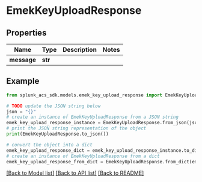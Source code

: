 # EmekKeyUploadResponse


## Properties

Name | Type | Description | Notes
------------ | ------------- | ------------- | -------------
**message** | **str** |  | 

## Example

```python
from splunk_acs_sdk.models.emek_key_upload_response import EmekKeyUploadResponse

# TODO update the JSON string below
json = "{}"
# create an instance of EmekKeyUploadResponse from a JSON string
emek_key_upload_response_instance = EmekKeyUploadResponse.from_json(json)
# print the JSON string representation of the object
print(EmekKeyUploadResponse.to_json())

# convert the object into a dict
emek_key_upload_response_dict = emek_key_upload_response_instance.to_dict()
# create an instance of EmekKeyUploadResponse from a dict
emek_key_upload_response_from_dict = EmekKeyUploadResponse.from_dict(emek_key_upload_response_dict)
```
[[Back to Model list]](../README.md#documentation-for-models) [[Back to API list]](../README.md#documentation-for-api-endpoints) [[Back to README]](../README.md)


